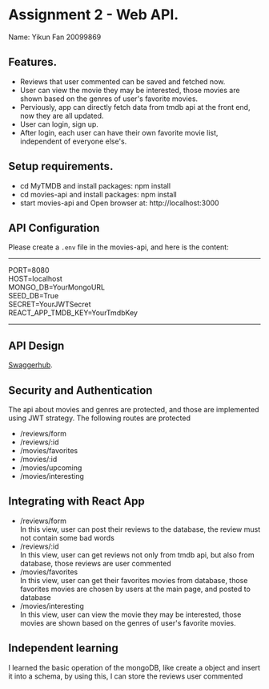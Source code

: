 # Assignment 2 - Web API.
Name: Yikun Fan 20099869

## Features.
 + Reviews that user commented can be saved and fetched now.
 + User can view the movie they may be interested, those movies are shown based on the genres of user's favorite movies.
 + Perviously, app can directly fetch data from tmdb api at the front end, now they are all updated.
 + User can login, sign up.
 + After login, each user can have their own favorite movie list, independent of everyone else's.

## Setup requirements.
 + cd MyTMDB and install packages: npm install
 + cd movies-api and install packages: npm install
 + start movies-api and Open browser at: http://localhost:3000

## API Configuration
Please create a `.env` file in the movies-api, and here is the content:  
______________________
PORT=8080  
HOST=localhost  
MONGO_DB=YourMongoURL  
SEED_DB=True  
SECRET=YourJWTSecret  
REACT_APP_TMDB_KEY=YourTmdbKey  
______________________

## API Design
[Swaggerhub](https://app.swaggerhub.com/apis/LuMingJun62511/TMDBtest1/1.0.0#/Device).

## Security and Authentication
The api about movies and genres are protected, and those are implemented using JWT strategy.
The following routes are protected 
+ /reviews/form
+ /reviews/:id
+ /movies/favorites
+ /movies/:id
+ /movies/upcoming
+ /movies/interesting


## Integrating with React App
+ /reviews/form  
In this view, user can post their reviews to the database, the review must not contain some bad words
+ /reviews/:id  
In this view, user can get reviews not only from tmdb api, but also from database, those reviews are user commented
+ /movies/favorites  
In this view, user can get their favorites movies from database, those favorites movies are chosen by users at the main page, and posted to database
+ /movies/interesting  
In this view, user can view the movie they may be interested, those movies are shown based on the genres of user's favorite movies.

## Independent learning
I learned the basic operation of the mongoDB, like create a object and insert it into a schema, by using this, I can store the reviews user commented 